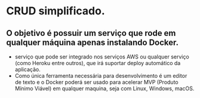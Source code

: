 # CRUD simplificado.

## O objetivo é possuir um serviço que rode em qualquer máquina apenas instalando Docker.

*	serviço que pode ser integrado nos serviços AWS ou qualquer serviço (como Heroku entre outros), que irá suportar deploy automático da aplicação.
*	Como única ferramenta necessária para desenvolvimento é um editor de texto e o Docker poderá ser usado para acelerar MVP (Produto Mínimo Viável) em qualquer maquina, seja com Linux, Windows, macOS.

